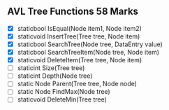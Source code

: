 ## AVL Tree Functions 58 Marks

- [X] staticbool IsEqual(Node item1, Node item2)
- [X] staticvoid InsertTree(Tree tree, Node item)
- [X] staticbool SearchTree(Node tree, DataEntry value)
- [X] staticbool SearchTreeItem(Node tree, Node item)
- [X] staticvoid DeleteItem(Tree tree, Node item)
- [ ] staticint Size(Tree tree)
- [ ] staticint Depth(Node tree)
- [ ] static Node Parent(Tree tree, Node node)
- [ ] static Node FindMax(Node tree)
- [ ] staticvoid DeleteMin(Tree tree)
